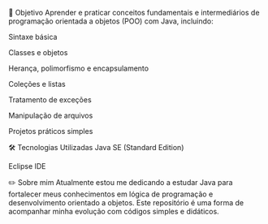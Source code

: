 🚀 Objetivo
Aprender e praticar conceitos fundamentais e intermediários de programação orientada a objetos (POO) com Java, incluindo:

Sintaxe básica

Classes e objetos

Herança, polimorfismo e encapsulamento

Coleções e listas

Tratamento de exceções

Manipulação de arquivos

Projetos práticos simples

🛠️ Tecnologias Utilizadas
Java SE (Standard Edition)

Eclipse IDE

✏️ Sobre mim
Atualmente estou me dedicando a estudar Java para fortalecer meus conhecimentos em lógica de programação e desenvolvimento orientado a objetos. Este repositório é uma forma de acompanhar minha evolução com códigos simples e didáticos.

